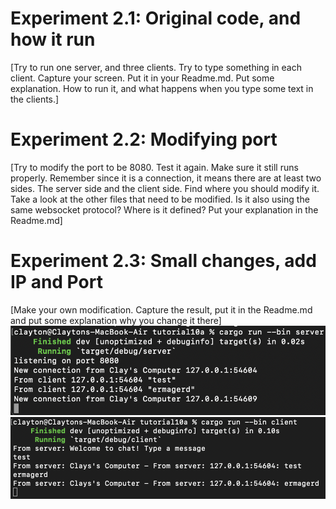 # Experiment 2.1: Original code, and how it run
[Try to run one server, and three clients. Try to type something in each client. Capture your screen. Put it in your Readme.md. Put some explanation. How to run it, and what happens when you type some text in the clients.]

# Experiment 2.2: Modifying port
[Try to modify the port to be 8080. Test it again. Make sure it still runs properly. Remember since it is a connection, it means there are at least two sides. The server side and the client side. Find where you should modify it. Take a look at the other files that need to be modified. Is it also using the same websocket protocol? Where is it defined?
Put your explanation in the Readme.md]

# Experiment 2.3: Small changes, add IP and Port
[Make your own modification. Capture the result, put it in the Readme.md and put some explanation why you change it there]
![server](image.png)
![client](image-1.png)